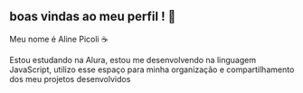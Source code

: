 ## boas vindas ao meu perfil ! 🎀
Meu nome é Aline Picoli ☕

Estou estudando na Alura,
estou me desenvolvendo na linguagem JavaScript,
utilizo esse espaço para minha organização e compartilhamento dos meu projetos desenvolvidos
